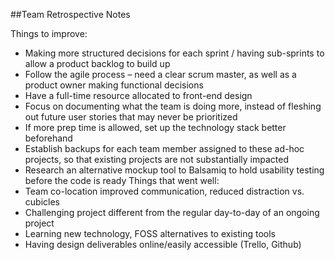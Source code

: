 ##Team Retrospective Notes

Things to improve:
- Making more structured decisions for each sprint / having sub-sprints to allow a product backlog to build up
- Follow the agile process – need a clear scrum master, as well as a product owner making functional decisions
- Have a full-time resource allocated to front-end design
- Focus on documenting what the team is doing more, instead of fleshing out future user stories that may never be prioritized
- If more prep time is allowed, set up the technology stack better beforehand
- Establish backups for each team member assigned to these ad-hoc projects, so that existing projects are not substantially impacted
- Research an alternative mockup tool to Balsamiq to hold usability testing before the code is ready
Things that went well:
- Team co-location improved communication, reduced distraction vs. cubicles
- Challenging project different from the regular day-to-day of an ongoing project
- Learning new technology, FOSS alternatives to existing tools
- Having design deliverables online/easily accessible (Trello, Github)
